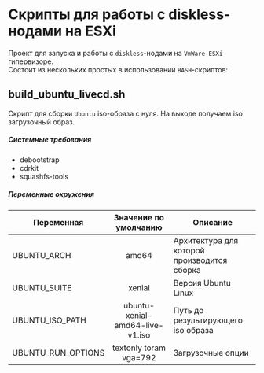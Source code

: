 # Скрипты для работы с diskless-нодами на ESXi

Проект для запуска и работы с `diskless`-нодами на `VmWare ESXi` гипервизоре. \
Состоит из нескольких простых в использовании `BASH`-скриптов:

## build_ubuntu_livecd.sh

Скрипт для сборки `Ubuntu` iso-образа с нуля. На выходе получаем iso загрузочный образ.

##### Системные требования

* debootstrap
* cdrkit
* squashfs-tools

##### Переменные окружения

|Переменная|Значение по умолчанию|Описание|
|---|:-:|---|
|UBUNTU_ARCH|amd64|Архитектура для которой производится сборка|
|UBUNTU_SUITE|xenial|Версия Ubuntu Linux|
|UBUNTU_ISO_PATH|ubuntu-xenial-amd64-live-v1.iso|Путь до результирующего iso образа|
|UBUNTU_RUN_OPTIONS|textonly toram vga=792|Загрузочные опции|
